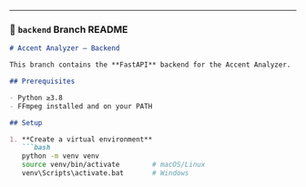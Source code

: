 
---

### 📄 `backend` Branch README

```markdown
# Accent Analyzer — Backend

This branch contains the **FastAPI** backend for the Accent Analyzer.

## Prerequisites

- Python ≥3.8
- FFmpeg installed and on your PATH

## Setup

1. **Create a virtual environment**  
   ```bash
   python -m venv venv
   source venv/bin/activate        # macOS/Linux
   venv\Scripts\activate.bat       # Windows
